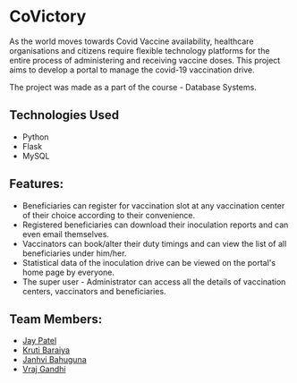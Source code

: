 # CoVictory
As the world moves towards Covid Vaccine availability, healthcare organisations and citizens require flexible technology platforms for the entire process of administering and receiving vaccine doses. This project aims to develop a portal to manage the covid-19 vaccination drive.

The project was made as a part of the course - Database Systems.

## Technologies Used
* Python
* Flask
* MySQL

## Features:
* Beneficiaries can register for vaccination slot at any vaccination center of their choice according to their convenience.
* Registered beneficiaries can download their inoculation reports and can even email themselves.
* Vaccinators can book/alter their duty timings and can view the list of all beneficiaries under him/her.
* Statistical data of the inoculation drive can be viewed on the portal's home page by everyone.
* The super user - Administrator can access all the details of vaccination centers, vaccinators and beneficiaries. 
 
## Team Members:
* [Jay Patel](https://github.com/pjay20301)
* [Kruti Baraiya](https://github.com/krutibaraiya)
* [Janhvi Bahuguna](https://github.com/JanhviBahuguna)
* [Vraj Gandhi](https://github.com/Victor-Titan)
